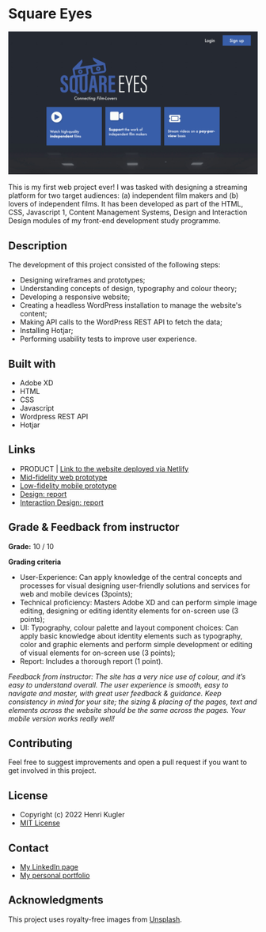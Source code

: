 # Square Eyes

![image](./assets/screenshot-square-eyes-1.jpg)

This is my first web project ever! I was tasked with designing a streaming platform for two target audiences: (a) independent film makers and (b) lovers of independent films. It has been developed as part of the HTML, CSS, Javascript 1, Content Management Systems, Design and Interaction Design modules of my front-end development study programme.

## Description

The development of this project consisted of the following steps:

- Designing wireframes and prototypes;
- Understanding concepts of design, typography and colour theory;
- Developing a responsive website;
- Creating a headless WordPress installation to manage the website's content;
- Making API calls to the WordPress REST API to fetch the data;
- Installing Hotjar;
- Performing usability tests to improve user experience.

## Built with

- Adobe XD
- HTML
- CSS
- Javascript
- Wordpress REST API
- Hotjar

## Links

- PRODUCT | [Link to the website deployed via Netlify](https://flamboyant-kepler-31f987.netlify.app/index.html)
- [Mid-fidelity web prototype](https://xd.adobe.com/view/b9dfe27d-9705-4288-8e0a-04802ff3849d-ec8c/)
- [Low-fidelity mobile prototype](https://xd.adobe.com/view/de1c8982-7250-447a-b29c-4a72defd56ff-8b4f/)
- [Design: report](https://shared-assets.adobe.com/link/0b4ad6f6-64fa-460b-4458-ea1e81943740)
- [Interaction Design: report](https://shared-assets.adobe.com/link/0f31874a-4d47-44f8-6693-13c8b2b2c257)

## Grade & Feedback from instructor

**Grade:** 10 / 10

**Grading criteria**

- User-Experience: Can apply knowledge of the central concepts and processes for visual designing user-friendly solutions and services for web and mobile devices (3points);
- Technical proficiency: Masters Adobe XD and can perform simple image editing, designing or editing identity elements for on-screen use (3 points);
- UI: Typography, colour palette and layout component choices: Can apply basic knowledge about identity elements such as typography, color and graphic elements and perform simple development or editing of visual elements for on-screen use (3 points);
- Report: Includes a thorough report (1 point).

_Feedback from instructor: The site has a very nice use of colour, and it’s easy to understand overall. The user experience is smooth, easy to navigate and master, with great user feedback & guidance. Keep consistency in mind for your site; the sizing & placing of the pages, text and elements across the website should be the same across the pages. Your mobile version works really well!_

## Contributing

Feel free to suggest improvements and open a pull request if you want to get involved in this project.

## License

- Copyright (c) 2022 Henri Kugler
- [MIT License](/LICENSE)

## Contact

- [My LinkedIn page](https://www.linkedin.com/in/henri-kugler-78218422b/)
- [My personal portfolio](https://nehguk.github.io)

## Acknowledgments

This project uses royalty-free images from [Unsplash](https://unsplash.com).
